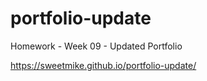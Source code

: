 # portfolio-update
Homework - Week 09 - Updated Portfolio

https://sweetmike.github.io/portfolio-update/
